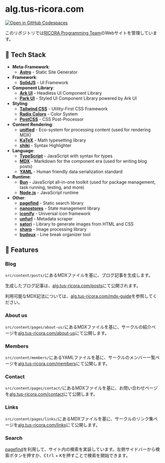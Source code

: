 # alg.tus-ricora.com

[![Open in GitHub Codespaces](https://github.com/codespaces/badge.svg)](https://github.com/codespaces/new?hide_repo_select=true&ref=main&repo=734781265&skip_quickstart=true&geo=SoutheastAsia)

<!-- TODO: CONTRIBUTING.mdへの誘導を追加する -->

このリポジトリでは[RICORA Programming Team](https://alg.tus-ricora.com/)のWebサイトを管理しています。

## 🤖 Tech Stack

- **Meta-Framework**:
  - [**Astro**](https://astro.build/) - Static Site Generator
- **Framework**:
  - [**SolidJS**](https://solidjs.com/) - UI Framework
- **Component Library**:
  - [**Ark UI**](https://ark-ui.com/) - Headless UI Component Library
  - [**Park UI**](https://park-ui.com/) - Styled UI Component Library powered by Ark UI
- **Styling**:
  - [**Tailwind CSS**](https://tailwindcss.com/) - Utility-First CSS Framework
  - [**Radix Colors**](https://radix-ui.com/colors) - Color System
  - [**PostCSS**](https://postcss.org/) - CSS Post-Processor
- **Content Rendering**:
  - [**unified**](https://unifiedjs.com/) - Eco-system for processing content (used for rendering MDX)
  - [**KaTeX**](https://katex.org/) - Math typesetting library
  - [**shiki**](https://shiki.style/) - Syntax Highlighter
- **Language**:
  - [**TypeScript**](https://www.typescriptlang.org/) - JavaScript with syntax for types
  - [**MDX**](https://mdxjs.com/) - Markdown for the component era (used for writing blog posts)
  - [**YAML**](https://yaml.org/) - Human friendly data serialization standard
- **Runtime**:
  - [**Bun**](https://bun.sh/) - JavaScript all-in-one toolkit (used for package management, task running, testing, and more)
  - [**Node.js**](https://nodejs.org/) - JavaScript runtime
- **Other**:
  - [**pagefind**](https://pagefind.app/) - Static search library
  - [**nanostores**](https://github.com/nanostores/nanostores) - State management library
  - [**iconify**](https://iconify.design/) - Universal icon framework
  - [**unfurl**](https://github.com/jacktuck/unfurl) - Metadata scraper
  - [**satori**](https://github.com/vercel/satori) - Library to generate images from HTML and CSS
  - [**sharp**](https://sharp.pixelplumbing.com/) - Image processing library
  - [**budoux**](https://github.com/google/budoux) - Line break organizer tool

## 🎉 Features

### Blog

`src/content/posts/`にあるMDXファイルを基に、ブログ記事を生成します。

生成したブログ記事は、[alg.tus-ricora.com/posts](https://alg.tus-ricora.com/posts)にて公開されます。

利用可能なMDX記法については、[alg.tus-ricora.com/mdx-guide](https://alg.tus-ricora.com/mdx-guide)を参照してください。

### About us

`src/content/pages/about-us/`にあるMDXファイルを基に、サークルの紹介ページを[alg.tus-ricora.com/about-us](https://alg.tus-ricora.com/about-us)にて公開します。

### Members

`src/content/members/`にあるYAMLファイルを基に、サークルのメンバー一覧ページを[alg.tus-ricora.com/members](https://alg.tus-ricora.com/members)にて公開します。

### Contact

`src/content/pages/contact/`にあるMDXファイルを基に、お問い合わせページを[alg.tus-ricora.com/contact](https://alg.tus-ricora.com/contact)にて公開します。

### Links

`src/content/pages/links/`にあるMDXファイルを基に、サークルのリンク集ページを[alg.tus-ricora.com/links](https://alg.tus-ricora.com/links)にて公開します。

### Search

[pagefind](https://pagefind.app/)を利用して、サイト内の検索を実装しています。左側サイドバーから検索ボタンを押すか、<kbd>Ctrl</kbd> + <kbd>K</kbd>を押すことで検索を開始できます。
